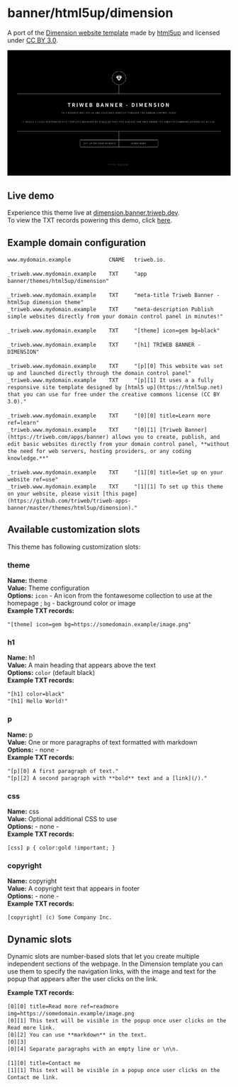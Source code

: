 # banner/html5up/dimension

A port of the [Dimension website template](https://html5up.net/dimension) made by [html5up](https://html5up.net/) and licensed under [CC BY 3.0](https://html5up.net/license).

![banner/html5up/dimension](preview.png)

## Live demo

Experience this theme live at [dimension.banner.triweb.dev](https://dimension.banner.triweb.dev/).<br/>
To view the TXT records powering this demo, click [here](https://mxtoolbox.com/SuperTool.aspx?action=txt%3a_triweb.dimension.banner.triweb.dev&run=toolpage).

## Example domain configuration

```
www.mydomain.example            CNAME   triweb.io.

_triweb.www.mydomain.example    TXT     "app banner/themes/html5up/dimension"

_triweb.www.mydomain.example    TXT     "meta-title Triweb Banner - html5up dimension theme"
_triweb.www.mydomain.example    TXT     "meta-description Publish simple websites directly from your domain control panel in minutes!"

_triweb.www.mydomain.example    TXT     "[theme] icon=gem bg=black"

_triweb.www.mydomain.example    TXT     "[h1] TRIWEB BANNER - DIMENSION"

_triweb.www.mydomain.example    TXT     "[p][0] This website was set up and launched directly through the domain control panel"
_triweb.www.mydomain.example    TXT     "[p][1] It uses a a fully responsive site template designed by [html5 up](https://html5up.net) that you can use for free under the creative commons license (CC BY 3.0)."

_triweb.www.mydomain.example    TXT     "[0][0] title=Learn more ref=learn"
_triweb.www.mydomain.example    TXT     "[0][1] [Triweb Banner](https://triweb.com/apps/banner) allows you to create, publish, and edit basic websites directly from your domain control panel, **without the need for web servers, hosting providers, or any coding knowledge.**"

_triweb.www.mydomain.example    TXT     "[1][0] title=Set up on your website ref=use"
_triweb.www.mydomain.example    TXT     "[1][1] To set up this theme on your website, please visit [this page](https://github.com/triweb/triweb-apps-banner/master/themes/html5up/dimension)."

```

## Available customization slots

This theme has following customization slots:

### theme

**Name:**       theme<br/>
**Value:**      Theme configuration<br/>
**Options:**    `icon` - An icon from the fontawesome collection to use at the homepage ; `bg` - background color or image<br/>
**Example TXT records:**
```
"[theme] icon=gem bg=https://somedomain.example/image.png"
```


### h1

**Name:**       h1<br/>
**Value:**      A main heading that appears above the text<br/>
**Options:**    `color` (default black)<br/>
**Example TXT records:**
```
"[h1] color=black"
"[h1] Hello World!"
```

### p

**Name:**       p<br/>
**Value:**      One or more paragraphs of text formatted with markdown<br/>
**Options:**    - none -<br/>
**Example TXT records:**
```
"[p][0] A first paragraph of text."
"[p][2] A second paragraph with **bold** text and a [link](/)."
```

### css

**Name:**       css<br/>
**Value:**      Optional additional CSS to use<br/>
**Options:**    - none -<br/>
**Example TXT records:**

```
[css] p { color:gold !important; }
```

### copyright

**Name:**       copyright<br/>
**Value:**      A copyright text that appears in footer<br/>
**Options:**    - none -<br/>
**Example TXT records:**
```
[copyright] (c) Some Company Inc.
```

## Dynamic slots

Dynamic slots are number-based slots that let you create multiple independent sections of the webpage. 
In the Dimension template you can use them to specify the navigation links, with the image and text for the popup that appears after the user clicks on the link.

**Example TXT records:**

```
[0][0] title=Read more ref=readmore img=https://somedomain.example/image.png
[0][1] This text will be visible in the popup once user clicks on the Read more link.
[0][2] You can use **markdown** in the text.
[0][3]
[0][4] Separate paragraphs with an empty line or \n\n. 

[1][0] title=Contact me
[1][1] This text will be visible in a popup once user clicks on the Contact me link.   
```
